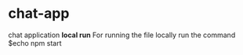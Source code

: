 # chat-app
chat application 
**local run**
For running the file locally run the command 
$echo npm start

